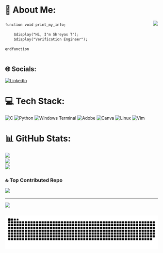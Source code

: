 # 💫 About Me:

<img align="right" height="200" src="https://media1.tenor.com/m/nB1fpcfcaKkAAAAC/hh.gif" />




###


<pre><code>function void print_my_info; 
    
    $display("Hi, I'm Shreyas T");
    $display("Verification Engineer");  
    
endfunction

</code></pre>
###


## 🌐 Socials:
[![LinkedIn](https://img.shields.io/badge/LinkedIn-%230077B5.svg?logo=linkedin&logoColor=white)](https://in.linkedin.com/in/shreyas-t-04616b235?trk=public_profile_browsemap) 

# 💻 Tech Stack:
![C](https://img.shields.io/badge/c-%2300599C.svg?style=for-the-badge&logo=c&logoColor=white) ![Python](https://img.shields.io/badge/python-3670A0?style=for-the-badge&logo=python&logoColor=ffdd54) ![Windows Terminal](https://img.shields.io/badge/Windows%20Terminal-%234D4D4D.svg?style=for-the-badge&logo=windows-terminal&logoColor=white) ![Adobe](https://img.shields.io/badge/adobe-%23FF0000.svg?style=for-the-badge&logo=adobe&logoColor=white) ![Canva](https://img.shields.io/badge/Canva-%2300C4CC.svg?style=for-the-badge&logo=Canva&logoColor=white) ![Linux](https://img.shields.io/badge/Linux-FCC624?style=for-the-badge&logo=linux&logoColor=black) ![Vim](https://img.shields.io/badge/VIM-%2311AB00.svg?style=for-the-badge&logo=vim&logoColor=white)



# 📊 GitHub Stats:
![](https://github-readme-stats.vercel.app/api?username=Shreyast27&theme=flag-india&hide_border=false&include_all_commits=true&count_private=true)<br/>
![](https://github-readme-streak-stats.herokuapp.com/?user=Shreyast27&theme=flag-india&hide_border=false)<br/>
![](https://github-readme-stats.vercel.app/api/top-langs/?username=Shreyast27&theme=flag-india&hide_border=false&include_all_commits=true&count_private=true&layout=compact)

<!--  ## 🏆 GitHub Trophies
![](https://github-profile-trophy.vercel.app/?username=Shreyast27&theme=chalk&no-frame=false&no-bg=false&margin-w=4)  -->

### 🔝 Top Contributed Repo
![](https://github-contributor-stats.vercel.app/api?username=Shreyast27&limit=5&theme=dark&combine_all_yearly_contributions=true)

---

[![](https://visitcount.itsvg.in/api?id=shreyast&label=Profile%20Views&color=1&icon=5&pretty=false)](https://visitcount.itsvg.in)

###
<!-- Proudly created with GPRM ( https://gprm.itsvg.in ) -->
###

<img src="https://raw.githubusercontent.com/shreyast27/shreyast27/output/snake.svg" alt="Snake animation" />

###


